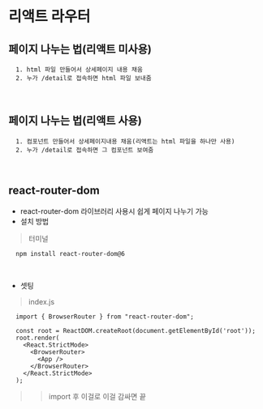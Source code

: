 # 리액트 라우터
페이지 나누는 법(리액트 미사용)
---
```
  1. html 파일 만들어서 상세페이지 내용 채움
  2. 누가 /detail로 접속하면 html 파일 보내줌
```

<br>

페이지 나누는 법(리액트 사용)
---
```
  1. 컴포넌트 만들어서 상세페이지내용 채움(리액트는 html 파일을 하나만 사용)
  2. 누가 /detail로 접속하면 그 컴포넌트 보여줌
```

<br>

react-router-dom
---
- react-router-dom 라이브러리 사용시 쉽게 페이지 나누기 가능
- 설치 방법

> 터미널
```
  npm install react-router-dom@6
```

<br>

- 셋팅

> index.js
```
  import { BrowserRouter } from "react-router-dom";

  const root = ReactDOM.createRoot(document.getElementById('root'));
  root.render(
    <React.StrictMode>
      <BrowserRouter>
        <App />
      </BrowserRouter>
    </React.StrictMode>
  );
```
>> import 후 <BrowserRouter> 이걸로 <App/> 이걸 감싸면 끝

<br>
